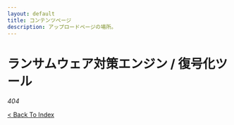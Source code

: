 ```yaml
---
layout: default
title: コンテンツページ
description: アップロードページの場所。
---
```


# ランサムウェア対策エンジン / 復号化ツール

_404_

[< Back To Index](../)
